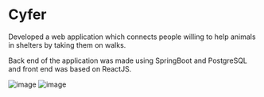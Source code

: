 # Cyfer

Developed a web application which connects people willing to help animals in shelters by taking them   on walks.

Back end of the application was made using SpringBoot and PostgreSQL and front end was based on ReactJS.


![image](https://user-images.githubusercontent.com/92410305/151197283-16a1a0c4-c33d-4626-8dbc-7f7f6f900c5f.png)
![image](https://user-images.githubusercontent.com/92410305/151197583-14a4fa50-a2ab-4413-957d-d54a549d5608.png)
